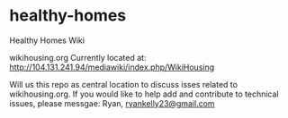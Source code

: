 healthy-homes
=============

Healthy Homes Wiki

wikihousing.org
Currently located at: http://104.131.241.94/mediawiki/index.php/WikiHousing

Will us this repo as central location to discuss isses related to wikihousing.org.
If you would like to help add and contribute to technical issues, please messgae: Ryan, ryankelly23@gmail.com
